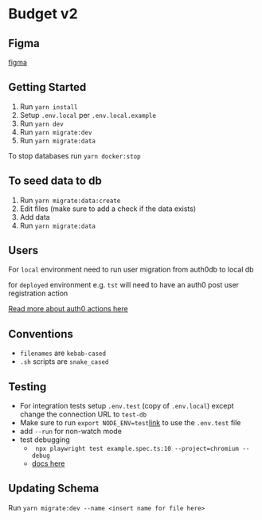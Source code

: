 # Budget v2

## Figma

[figma](https://www.figma.com/file/fCUCaKRes5cNjmAAd7dq7b/budget-v2?type=design&node-id=1%3A90&mode=design&t=rUTmK3ALBNcNVQaM-1)

## Getting Started

1. Run `yarn install`
2. Setup `.env.local` per `.env.local.example`
3. Run `yarn dev`
4. Run `yarn migrate:dev`
5. Run `yarn migrate:data`

To stop databases run `yarn docker:stop`

## To seed data to db

1. Run `yarn migrate:data:create`
2. Edit files (make sure to add a check if the data exists)
3. Add data
4. Run `yarn migrate:data`

## Users

For `local` environment need to run user migration from auth0db to local db

for `deployed` environment e.g. `tst` will need to have an auth0 post user registration action

[Read more about auth0 actions here](https://auth0.com/docs/customize/actions)

## Conventions

- `filenames` are `kebab-cased`
- `.sh` scripts are `snake_cased`

## Testing

- For integration tests setup `.env.test` (copy of `.env.local`) except change the connection URL to `test-db`
- Make sure to run `export NODE_ENV=test`[link](https://nextjs.org/docs/pages/building-your-application/configuring/environment-variables#environment-variable-load-order) to use the `.env.test` file
- add `--run` for non-watch mode
- test debugging
  - ` npx playwright test example.spec.ts:10 --project=chromium --debug`
  - [docs here](https://playwright.dev/docs/debug)

## Updating Schema

Run `yarn migrate:dev --name <insert name for file here>`
